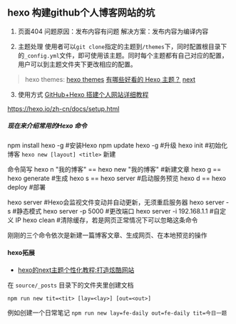 ## hexo 构建github个人博客网站的坑

1. 页面404
问题原因：发布内容有问题
解决方案：发布内容为编译内容

2. 主题处理
使用者可以`git clone`指定的主题到`/themes`下，同时配置根目录下的`_config.yml`文件，即可使用该主题。同时每个主题都有自己对应的配置，用户可以到主题文件夹下更改相应的配置。

> hexo themes:
> [hexo themes](https://githueb.com/hexojs/hexo/wiki/Themes)
> [有哪些好看的 Hexo 主题？](https://www.zhihu.com/question/24422335)
> [next](http://theme-next.iissnan.com/)

3. 使用方式
[GitHub+Hexo 搭建个人网站详细教程](https://zhuanlan.zhihu.com/p/26625249)

https://hexo.io/zh-cn/docs/setup.html

##### 现在来介绍常用的Hexo 命令

npm install hexo -g #安装Hexo
npm update hexo -g #升级 
hexo init #初始化博客
`hexo new [layout] <title>` 新建

命令简写
hexo n "我的博客" == hexo new "我的博客" #新建文章
hexo g == hexo generate #生成
hexo s == hexo server #启动服务预览
hexo d == hexo deploy #部署

hexo server #Hexo会监视文件变动并自动更新，无须重启服务器
hexo server -s #静态模式
hexo server -p 5000 #更改端口
hexo server -i 192.168.1.1 #自定义 IP
hexo clean #清除缓存，若是网页正常情况下可以忽略这条命令

刚刚的三个命令依次是新建一篇博客文章、生成网页、在本地预览的操作

#### hexo拓展

- [hexo的next主题个性化教程:打造炫酷网站](https://www.jianshu.com/p/f054333ac9e6)

在 `source/_posts` 目录下的文件夹里创建文档

`npm run new tit=<tit> [lay=<lay>] [out=<out>]`

例如创建一个日常笔记 `npm run new lay=fe-daily out=fe-daily tit=今日一题`
